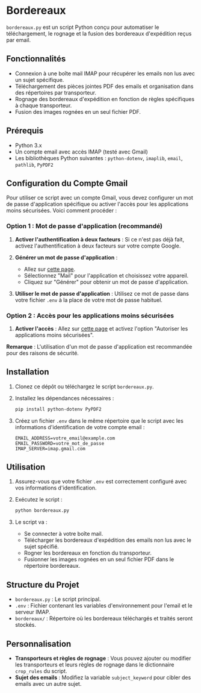# Bordereaux 

`bordereaux.py` est un script Python conçu pour automatiser le téléchargement, le rognage et la fusion des bordereaux d'expédition reçus par email.

## Fonctionnalités

- Connexion à une boîte mail IMAP pour récupérer les emails non lus avec un sujet spécifique.
- Téléchargement des pièces jointes PDF des emails et organisation dans des répertoires par transporteur.
- Rognage des bordereaux d'expédition en fonction de règles spécifiques à chaque transporteur.
- Fusion des images rognées en un seul fichier PDF.

## Prérequis

- Python 3.x
- Un compte email avec accès IMAP (testé avec Gmail)
- Les bibliothèques Python suivantes : `python-dotenv`, `imaplib`, `email`, `pathlib`, `PyPDF2`

## Configuration du Compte Gmail

Pour utiliser ce script avec un compte Gmail, vous devez configurer un mot de passe d'application spécifique ou activer l'accès pour les applications moins sécurisées. Voici comment procéder :

### Option 1 : Mot de passe d'application (recommandé)

1. **Activer l'authentification à deux facteurs** : Si ce n'est pas déjà fait, activez l'authentification à deux facteurs sur votre compte Google.

2. **Générer un mot de passe d'application** :
   - Allez sur [cette page](https://myaccount.google.com/apppasswords).
   - Sélectionnez "Mail" pour l'application et choisissez votre appareil.
   - Cliquez sur "Générer" pour obtenir un mot de passe d'application.

3. **Utiliser le mot de passe d'application** : Utilisez ce mot de passe dans votre fichier `.env` à la place de votre mot de passe habituel.

### Option 2 : Accès pour les applications moins sécurisées

1. **Activer l'accès** : Allez sur [cette page](https://myaccount.google.com/lesssecureapps) et activez l'option "Autoriser les applications moins sécurisées".

**Remarque** : L'utilisation d'un mot de passe d'application est recommandée pour des raisons de sécurité.

## Installation

1. Clonez ce dépôt ou téléchargez le script `bordereaux.py`.

2. Installez les dépendances nécessaires :

    ```bash
    pip install python-dotenv PyPDF2
    ```

3. Créez un fichier `.env` dans le même répertoire que le script avec les informations d'identification de votre compte email :

    ```
    EMAIL_ADDRESS=votre_email@example.com
    EMAIL_PASSWORD=votre_mot_de_passe
    IMAP_SERVER=imap.gmail.com
    ```

## Utilisation

1. Assurez-vous que votre fichier `.env` est correctement configuré avec vos informations d'identification.

2. Exécutez le script :

   ```bash
   python bordereaux.py
   ```

3. Le script va :
    - Se connecter à votre boîte mail.
    - Télécharger les bordereaux d'expédition des emails non lus avec le sujet spécifié.
    - Rogner les bordereaux en fonction du transporteur.
    - Fusionner les images rognées en un seul fichier PDF dans le répertoire bordereaux.

## Structure du Projet

- `bordereaux.py` : Le script principal.
- `.env` : Fichier contenant les variables d'environnement pour l'email et le serveur IMAP.
- `bordereaux/` : Répertoire où les bordereaux téléchargés et traités seront stockés.

## Personnalisation

- **Transporteurs et règles de rognage** : Vous pouvez ajouter ou modifier les transporteurs et leurs règles de rognage dans le dictionnaire `crop_rules` du script.
- **Sujet des emails** : Modifiez la variable `subject_keyword` pour cibler des emails avec un autre sujet.
